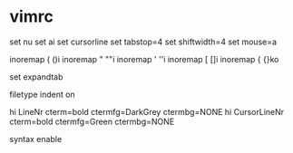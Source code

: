 # vimrc

set nu
set ai
set cursorline
set tabstop=4
set shiftwidth=4
set mouse=a

inoremap ( ()<Esc>i
inoremap " ""<Esc>i
inoremap ' ''<Esc>i
inoremap [ []<Esc>i
inoremap {<CR> {<CR>}<Esc>ko

set expandtab

filetype indent on

hi LineNr cterm=bold ctermfg=DarkGrey ctermbg=NONE
hi CursorLineNr cterm=bold ctermfg=Green ctermbg=NONE

syntax enable
